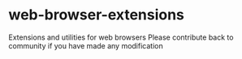 # web-browser-extensions
Extensions and utilities for web browsers
Please contribute back to community if you have made any modification
